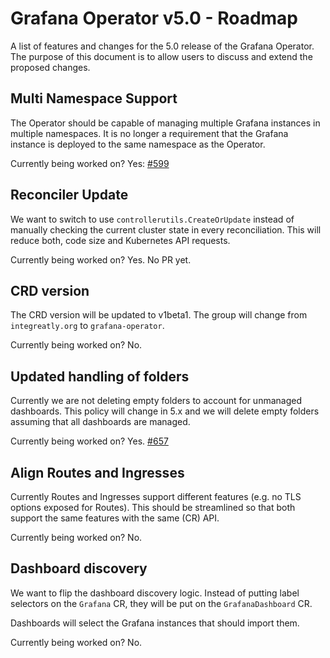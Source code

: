 # Grafana Operator v5.0 - Roadmap

A list of features and changes for the 5.0 release of the Grafana Operator. The purpose of this document is to allow users to discuss and extend the proposed changes.

## Multi Namespace Support

The Operator should be capable of managing multiple Grafana instances in multiple namespaces. It is no longer a requirement that the Grafana instance is deployed to the same namespace as the Operator.

Currently being worked on? Yes: [#599](https://github.com/grafana-operator/grafana-operator/pull/599)

## Reconciler Update

We want to switch to use `controllerutils.CreateOrUpdate` instead of manually checking the current cluster state in every reconciliation. This will reduce both, code size and Kubernetes API requests.

Currently being worked on? Yes. No PR yet.

## CRD version

The CRD version will be updated to v1beta1. The group will change from `integreatly.org` to `grafana-operator`.

Currently being worked on? No.

## Updated handling of folders

Currently we are not deleting empty folders to account for unmanaged dashboards. This policy will change in 5.x and we will delete empty folders assuming that all dashboards are managed.

Currently being worked on? Yes. [#657](https://github.com/grafana-operator/grafana-operator/pull/657)

## Align Routes and Ingresses

Currently Routes and Ingresses support different features (e.g. no TLS options exposed for Routes). This should be streamlined so that both support the same features with the same (CR) API.

Currently being worked on? No.

## Dashboard discovery

We want to flip the dashboard discovery logic. Instead of putting label selectors on the `Grafana` CR, they will be put on the `GrafanaDashboard` CR.

Dashboards will select the Grafana instances that should import them.

Currently being worked on? No.
